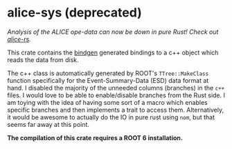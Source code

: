 # alice-sys (deprecated)

*Analysis of the ALICE ope-data can now be down in pure Rust! Check out [alice-rs](https://github.com/cbourjau/alice-rs).*


This crate contains the [bindgen](https://github.com/rust-lang-nursery/rust-bindgen) generated bindings to a c++ object which reads the data from disk.

The c++ class is automatically generated by ROOT's `TTree::MakeClass` function specifically for the Event-Summary-Data (ESD) data format at hand.
I disabled the majority of the unneeded columns (branches) in the `c++` files. I would love to be able to enable/disable branches from the Rust side. I am toying with the idea of having some sort of a macro which enables specific branches and then implements a trait to access them. Alternatively, it would be awesome to actually do the IO in pure rust using `nom`, but that seems far away at this point.

**The compilation of this crate requires a ROOT 6 installation.**
